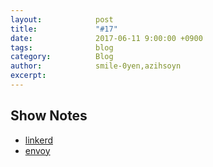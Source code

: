 ```yaml
---
layout:            post
title:             "#17"
date:              2017-06-11 9:00:00 +0900
tags:              blog
category:          Blog
author:            smile-0yen,azihsoyn
excerpt:           
---
```


## Show Notes
- [linkerd](https://linkerd.io/)
- [envoy](https://lyft.github.io/envoy/)

